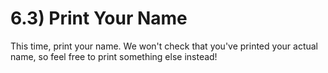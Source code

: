 # 6.3) Print Your Name

This time, print your name. We won't check that you've printed your actual name,
so feel free to print something else instead!

